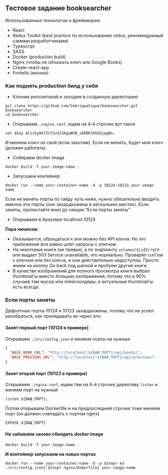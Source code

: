 ## Тестовое задание booksearcher

Использованные технологии и фреймворки:
- React
- Redux Toolkit (best practice по использованию redux, рекомендуемый самими разработчиками)
- Typescript
- SASS
- Docker (production build)
- Nginx (чтобы не обнажать ключ апи Google Books)
- Create-react-app
- Fontello (иконки)

### Как поднять production билд у себя

- Клоним репозиторий и заходим в созданную директорию
```
git clone https://github.com/Sobriquetique/booksearcher.git booksearcher
cd booksearcher
```

- Открываем `./nginx.conf`, ищем на 4-й строчке вот такое
```
set $key AIzzSyAGf2CYSuVZJKguW5B_sEKBK3XGkDjqqNs;
```
И меняем ключ на свой (если захотим). Если не менять, будет мой ключ (должен работать).

- Собираем docker image
```
docker build -t your-image-name .
```

- Запускаем контейнер
```
docker run --name your-container-name -d -p 10124:10123 your-image-name
```
Если не менять порты по гайду чуть ниже, нужно обязательно вводить именно эти порты (они захардкожены в нескольких местах).
Если заняты, пролистайте вниз до секции "Если порты заняты"

- Открываем в браузере localhost:10124

**Пара нюансов:**
- Оказывается, обращаться к апи можно без API ключа. Но это приложение все равно шлет запросы с ключом.
- На некоторые книги (не превью, а по эндпоинту `volumes/${id}`) гугл апи выдает 503 Service unavailable, это нормально. Проверял curl'ом с ключом или без ключа, и они действительно недоступны. Просто жмем на кнопку Go back под шапкой и пробуем другие книги.
- В качестве изображений для полного просмотра книги выбрал thumbnail'ы вместо больших изображений, потому что в 90% случаев там мусор или плейсхолдеры, а актуальные thumbnail'ы есть всегда.

### Если порты заняты

Дефолтные порты 10124 и 10123 захардкожены, потому что не успел разобраться, как прокидывать их через env.

#### Занят первый порт (10124 в примере)

Открываем `./src/config.json` и меняем порты на нужные
```json
{
  "BASE_BOOK_URL": "http://localhost:${ВАШ_ПОРТ}/api/books/",
  "BASE_PREVIEWS_URL": "http://localhost:${ВАШ_ПОРТ}/api/previews/"
}
```

#### Занят второй порт (10123 в примере)

Открываем `./nginx.conf`, ищем там на 6-й строчке директиву `listen` и меняем порт на нужный
```
listen ${ВАШ_ПОРТ};
```

Потом открываем Dockerfile и на предпоследней строчке тоже меняем порт (он должен совпадать с портом nginx)
```
EXPOSE ${ВАШ_ПОРТ}
```

#### **Не забываем заново сбилдить docker image**
```
docker build -t your-image-name .
```

**И контейнер запускаем на новых портах**
```
docker run --name your-container-name -d -p ${порт из ./src/config.json}:${порт nginx/Dokerfile} your-image-name
```

